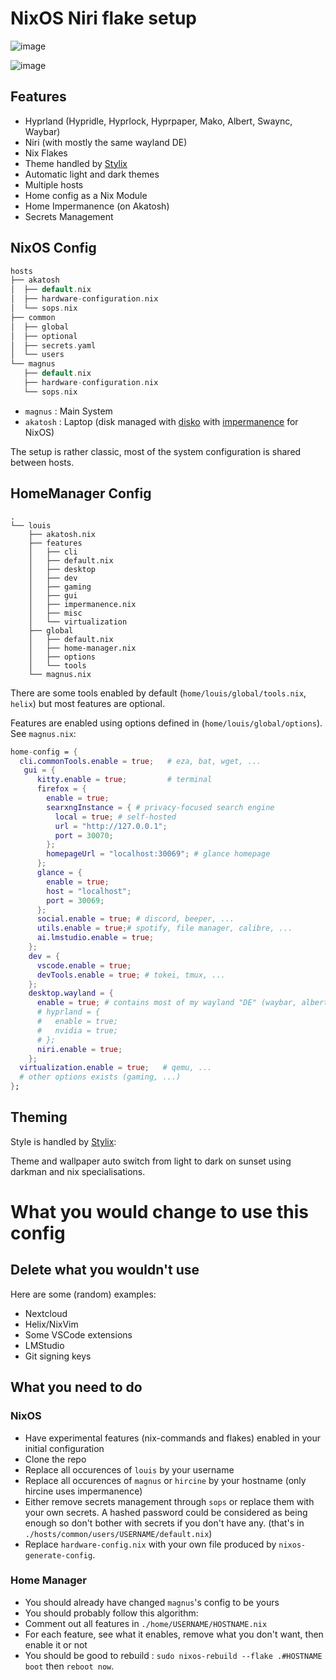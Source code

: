 # NixOS Niri flake setup

![image](https://github.com/user-attachments/assets/8cc89a79-9bfd-4882-bbca-07f925fd1338)

![image](https://github.com/user-attachments/assets/eeccd1de-dc22-4cf0-8a91-444e31e507fb)

## Features

- Hyprland (Hypridle, Hyprlock, Hyprpaper, Mako, Albert, Swaync, Waybar)
- Niri (with mostly the same wayland DE)
- Nix Flakes
- Theme handled by [Stylix](https://github.com/danth/stylix)
- Automatic light and dark themes
- Multiple hosts
- Home config as a Nix Module
- Home Impermanence (on Akatosh)
- Secrets Management

## NixOS Config

```rust
hosts
├── akatosh
│  ├── default.nix
│  ├── hardware-configuration.nix
│  └── sops.nix
├── common
│  ├── global
│  ├── optional
│  ├── secrets.yaml
│  └── users
└── magnus
   ├── default.nix
   ├── hardware-configuration.nix
   └── sops.nix
```

- `magnus` : Main System
- `akatosh` : Laptop (disk managed with [disko](https://github.com/nix-community/disko) with [impermanence](https://nixos.wiki/wiki/Impermanence) for NixOS)

The setup is rather classic, most of the system configuration is shared between hosts.

## HomeManager Config

```
.
└── louis
    ├── akatosh.nix
    ├── features
    │   ├── cli
    │   ├── default.nix
    │   ├── desktop
    │   ├── dev
    │   ├── gaming
    │   ├── gui
    │   ├── impermanence.nix
    │   ├── misc
    │   └── virtualization
    ├── global
    │   ├── default.nix
    │   ├── home-manager.nix
    │   ├── options
    │   └── tools
    └── magnus.nix
```

There are some tools enabled by default (`home/louis/global/tools.nix`, `helix`) but most features are optional.

Features are enabled using options defined in (`home/louis/global/options`). See `magnus.nix`:

```nix
home-config = {
  cli.commonTools.enable = true;   # eza, bat, wget, ...
   gui = {
      kitty.enable = true;         # terminal
      firefox = {
        enable = true;
        searxngInstance = { # privacy-focused search engine
          local = true; # self-hosted
          url = "http://127.0.0.1";
          port = 30070;
        };
        homepageUrl = "localhost:30069"; # glance homepage
      };
      glance = {
        enable = true;
        host = "localhost";
        port = 30069;
      };
      social.enable = true; # discord, beeper, ...
      utils.enable = true;# spotify, file manager, calibre, ...
      ai.lmstudio.enable = true;
    };
    dev = {
      vscode.enable = true;
      devTools.enable = true; # tokei, tmux, ...
    };
    desktop.wayland = {
      enable = true; # contains most of my wayland "DE" (waybar, albert, swaync, ...)
      # hyprland = {
      #   enable = true;
      #   nvidia = true;
      # };
      niri.enable = true;
    };
  virtualization.enable = true;   # qemu, ...
  # other options exists (gaming, ...)
};
```

## Theming

Style is handled by [Stylix](https://github.com/danth/stylix):

Theme and wallpaper auto switch from light to dark on sunset using darkman and nix specialisations.

# What you would change to use this config

## Delete what you wouldn't use

Here are some (random) examples:

- Nextcloud
- Helix/NixVim
- Some VSCode extensions
- LMStudio
- Git signing keys

## What you need to do

### NixOS

- Have experimental features (nix-commands and flakes) enabled in your initial configuration
- Clone the repo
- Replace all occurences of `louis` by your username
- Replace all occurences of `magnus` or `hircine` by your hostname (only hircine uses impermanence)
- Either remove secrets management through `sops` or replace them with your own secrets. A hashed password could be considered as being enough so don't bother with secrets if you don't have any. (that's in `./hosts/common/users/USERNAME/default.nix`)
- Replace `hardware-config.nix` with your own file produced by `nixos-generate-config`.

### Home Manager

- You should already have changed `magnus`'s config to be yours
- You should probably follow this algorithm:
- Comment out all features in `./home/USERNAME/HOSTNAME.nix`
- For each feature, see what it enables, remove what you don't want, then enable it or not
- You should be good to rebuild : `sudo nixos-rebuild --flake .#HOSTNAME boot` then `reboot now`.
